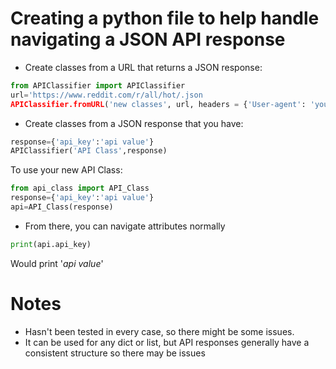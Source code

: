 # Creating a python file to help handle navigating a JSON API response

- Create classes from a URL that returns a JSON response:
```py
from APIClassifier import APIClassifier
url='https://www.reddit.com/r/all/hot/.json
APIClassifier.fromURL('new classes', url, headers = {'User-agent': 'your bot 0.1'})
```

- Create classes from a JSON response that you have:
```py
response={'api_key':'api value'}
APIClassifier('API Class',response)
```

To use your new API Class:
```py
from api_class import API_Class
response={'api_key':'api value'}
api=API_Class(response)
```

- From there, you can navigate attributes normally
```py
print(api.api_key)
```
Would print '*api value*'

# Notes
- Hasn't been tested in every case, so there might be some issues.
- It can be used for any dict or list, but API responses generally have a consistent structure so there may be issues
